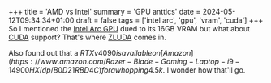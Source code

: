 +++
title = 'AMD vs Intel'
summary = 'GPU anttics'
date = 2024-05-12T09:34:34+01:00
draft = false
tags = ['intel arc', 'gpu', 'vram', 'cuda']
+++
So I mentioned the [Intel Arc GPU](https://www.intel.com.br/content/www/br/pt/products/details/discrete-gpus/arc.html) dued to its 16GB VRAM but what about [CUDA](https://en.wikipedia.org/wiki/CUDA) support? That's where [ZLUDA](https://github.com/vosen/ZLUDA) comes in.

Also found out that a $RTXv 4090 is available on [Amazon](https://www.amazon.com/Razer-Blade-Gaming-Laptop-i9-14900HX/dp/B0D21RBD4C) for a whopping 4.5k$. I wonder how that'll go.
